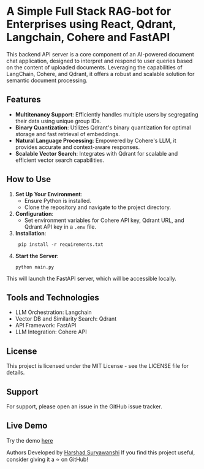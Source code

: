# A Simple Full Stack RAG-bot for Enterprises using React, Qdrant, Langchain, Cohere and FastAPI

This backend API server is a core component of an AI-powered document chat application, designed to interpret and respond to user queries based on the content of uploaded documents. Leveraging the capabilities of LangChain, Cohere, and Qdrant, it offers a robust and scalable solution for semantic document processing.

## Features
- **Multitenancy Support**: Efficiently handles multiple users by segregating their data using unique group IDs.
- **Binary Quantization**: Utilizes Qdrant's binary quantization for optimal storage and fast retrieval of embeddings.
- **Natural Language Processing**: Empowered by Cohere's LLM, it provides accurate and context-aware responses.
- **Scalable Vector Search**: Integrates with Qdrant for scalable and efficient vector search capabilities.

## How to Use
1. **Set Up Your Environment**:
   - Ensure Python is installed.
   - Clone the repository and navigate to the project directory.
2. **Configuration**:
   - Set environment variables for Cohere API key, Qdrant URL, and Qdrant API key in a `.env` file.
3. **Installation**:
   ```
    pip install -r requirements.txt
   ```
4. **Start the Server**:
   ```
   python main.py
   ```
This will launch the FastAPI server, which will be accessible locally.

## Tools and Technologies
- LLM Orchestration: Langchain
- Vector DB and Similarity Search: Qdrant
- API Framework: FastAPI
- LLM Integration: Cohere API

## License
This project is licensed under the MIT License - see the LICENSE file for details.

## Support
For support, please open an issue in the GitHub issue tracker.

## Live Demo
Try the demo [here](https://qdrant-langchain-cohere-ragbot-ui.vercel.app/)

Authors
Developed by [Harshad Suryawanshi](https://www.linkedin.com/in/harshadsuryawanshi/)
If you find this project useful, consider giving it a ⭐ on GitHub!
